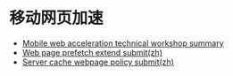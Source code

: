 # 移动网页加速

* [Mobile web acceleration technical workshop summary](https://github.com/mipengine/mip-discuss/blob/master/w3c-members-technical-meeting.md)
* [Web page prefetch extend submit(zh)](https://github.com/mipengine/mip-discuss/blob/master/web-prefetch-extend.md)
* [Server cache webpage policy submit(zh)](https://github.com/mipengine/mip-discuss/blob/master/server-cache-webpage-policy.md)
